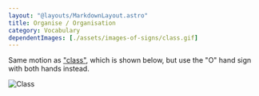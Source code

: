 ```yaml
---
layout: "@layouts/MarkdownLayout.astro"
title: Organise / Organisation
category: Vocabulary
dependentImages: [./assets/images-of-signs/class.gif]
---
```


Same motion as ["class"](../class), which is shown below,
but use the "O" hand sign with both hands instead.

![Class](@signs/class.gif)
